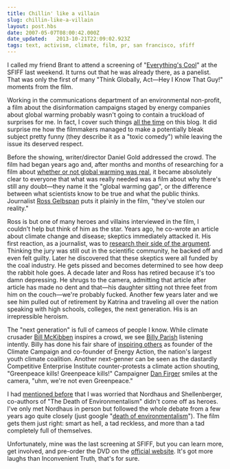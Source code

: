 ```yaml
---
title: Chillin' like a villain
slug: chillin-like-a-villain
layout: post.hbs
date: 2007-05-07T08:00:42.000Z
date_updated:   2013-10-21T22:09:02.923Z
tags: text, activism, climate, film, pr, san francisco, sfiff
---
```


I called my friend Brant to attend a screening of "<a href="http://www.everythingscool.org/home.htm" title="EverythingsCool.org">Everything's Cool</a>" at the SFIFF last weekend. It turns out that he was already there, as a panelist. That was only the first of many "Think Globally, Act&mdash;Hey I Know That Guy!" moments from the film.<!--more-->

Working in the communications department of an environmental non-profit, a film about the disinformation campaigns staged by energy companies about global warming probably wasn't going to contain a truckload of surprises for me. In fact, I cover such things <a href="http://www.sunshocked.com/stanifesto/archives/survival-bowl/" title="'Survival Bowl' on Stanifesto">all the time</a> on this blog. It did surprise me how the filmmakers managed to make a potentially bleak subject pretty funny (they describe it as a "toxic comedy") while leaving the issue its deserved respect.

Before the showing, writer/director Daniel Gold addressed the crowd. The film had began years ago and, after months and months of researching for a film about <a href="http://www.imdb.com/title/tt0497116/" title="But this one was made first...">whether or not global warming was real</a>, it became absolutely clear to everyone that what was really needed was a film about why there's still any doubt&mdash;they name it the "global warming gap", or the difference between what scientists know to be true and what the public thinks. Journalist <a href="http://www.heatisonline.org/main.cfm" title="The Heat is Online">Ross Gelbspan</a> puts it plainly in the film, "they've stolen our reality."

Ross is but one of many heroes and villains interviewed in the film, I couldn't help but think of him as the star. Years ago, he co-wrote an article about climate change and disease; skeptics immediately attacked it. His first reaction, as a journalist, was to <a href="http://www.evworld.com/archives/interviews/gelbspan1.html" title="An interview from '98">research their side of the argument</a>. Thinking the jury was still out in the scientific community, he backed off and even felt guilty. Later he discovered that these skeptics were all funded by the coal industry. He gets pissed and becomes determined to see how deep the rabbit hole goes. A decade later and Ross has retired because it's too damn depressing. He shrugs to the camera, admitting that article after article has made no dent and that&mdash;his daughter sitting not three feet from him on the couch&mdash;we're probably fucked. Another few years later and we see him pulled out of retirement by Katrina and traveling all over the nation speaking with high schools, colleges, the next generation. His is an irrepressible heroism.

The "next generation" is full of cameos of people I know. While climate crusader <a href="http://www.billmckibben.com/" title="Bill McKibben">Bill McKibben</a> inspires a crowd, we see <a href="http://www.rollingstone.com/politics/story/8742276/the_dropout/" title="I always make sure to refer to him as 'The Dropout' at Zeitgeist">Billy Parish</a> listening intently. Billy has done his fair share of <a href="http://itsgettinghotinhere.org/author/billy-parish/" title="I named this website, hee hee">inspiring others</a> as founder of the Climate Campaign and co-founder of Energy Action, the nation's largest youth climate coalition. Another next-genner can be seen as the dastardly Competitive Enterprise Institute counter-protests a climate action shouting, "Greenpeace kills! Greenpeace kills!" Campaigner <a href="http://ilovepostage.blogspot.com/2007/03/interview-dan-firger-wesleyan.html" title="An interview on I Love Postage">Dan Firger</a> smiles at the camera, "uhm, we're not even Greenpeace."

I had <a href="http://www.sunshocked.com/stanifesto/archives/what-i-was-missing/" title="'What I was missing' on Stanifesto">mentioned before</a> that I was worried that Nordhaus and Shellenberger, co-authors of "The Death of Environmentalism" didn't come off as heroes. I've only met Nordhaus in person but followed the whole debate from a few years ago quite closely (just google "<a href="http://www.google.com/search?q=death+of+environmentalism" title="Or click here">death of environmentalism</a>"). The film gets them just right: smart as hell, a tad reckless, and more than a tad completely full of themselves.

Unfortunately, mine was the last screening at SFIFF, but you can learn more, get involved, and pre-order the DVD on the <a href="http://www.everythingscool.org/action.htm" title="EverythingsCool.org">official website</a>. It's got more laughs than Inconvenient Truth, that's for sure.
